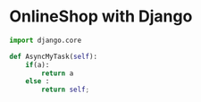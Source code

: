 # OnlineShop with Django


```python
import django.core

def AsyncMyTask(self):
    if(a):
        return a
    else :
        return self;
```